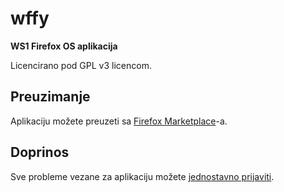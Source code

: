 # wffy

**WS1 Firefox OS aplikacija**

Licencirano pod GPL v3 licencom.

## Preuzimanje

Aplikaciju možete preuzeti sa
[Firefox Marketplace](https://marketplace.firefox.com/app/ws1)-a.

## Doprinos

Sve probleme vezane za aplikaciju možete
[jednostavno prijaviti](https://github.com/ws1/firefox-os/issues/new).